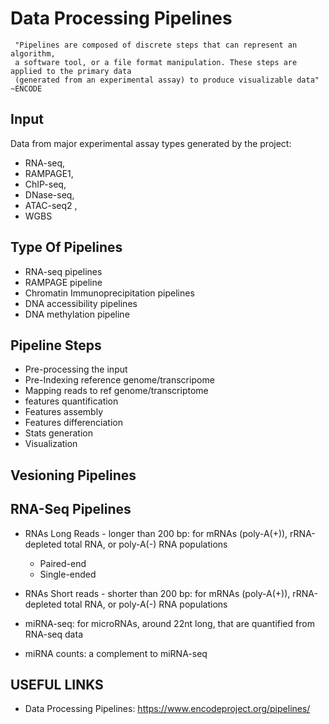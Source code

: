 # Data Processing Pipelines

```
 "Pipelines are composed of discrete steps that can represent an algorithm, 
 a software tool, or a file format manipulation. These steps are applied to the primary data
 (generated from an experimental assay) to produce visualizable data" ~ENCODE
 ```
 ## Input
 Data from major experimental assay types generated by the project: 
 * RNA-seq, 
 * RAMPAGE1, 
 * ChIP-seq, 
 * DNase-seq, 
 * ATAC-seq2 ,
 * WGBS
 
 ## Type Of Pipelines
 
 * RNA-seq pipelines
 * RAMPAGE pipeline
 * Chromatin Immunoprecipitation pipelines 
 * DNA accessibility pipelines
 * DNA methylation pipeline
 
 ## Pipeline Steps
 * Pre-processing the input
 * Pre-Indexing reference genome/transcripome
 * Mapping reads to ref genome/transcriptome
 * features quantification
 * Features assembly
 * Features differenciation
 * Stats generation
 * Visualization
 
 ## Vesioning Pipelines
 
 ## RNA-Seq Pipelines
 * RNAs Long Reads - longer than 200 bp: for mRNAs (poly-A(+)), rRNA-depleted total RNA, or poly-A(-) RNA populations
     * Paired-end
     * Single-ended

 * RNAs Short reads - shorter than 200 bp: for mRNAs (poly-A(+)), rRNA-depleted total RNA, or poly-A(-) RNA populations
 * miRNA-seq: for microRNAs, around 22nt long, that are quantified from RNA-seq data
 * miRNA counts: a complement to miRNA-seq 

 ## USEFUL LINKS
 * Data Processing Pipelines: https://www.encodeproject.org/pipelines/
